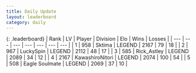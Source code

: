 ```yaml
---
title: Daily Update
layout: leaderboard
category: daily
---
```


{: .leaderboard}
| Rank | LV | Player | Division | Elo | Wins | Losses |
| --- | --- | --- | --- | --- | --- | --- |
| <span data-change="0">1</span> | 958 | <span title="ID: 353063">Sktima</span> | LEGEND | <span data-change="80">2167</span> | <span data-change="22">79</span> | <span data-change="2">18</span> |
| <span data-change="5">2</span> | 967 | <span title="ID: 498412">LuckySpin</span> | LEGEND | <span data-change="72">2112</span> | <span data-change="11">48</span> | <span data-change="0">17</span> |
| <span data-change="3">3</span> | 585 | <span title="ID: 466583">Rick_Astley</span> | LEGEND | <span data-change="30">2089</span> | <span data-change="4">34</span> | <span data-change="0">12</span> |
| <span data-change="5">4</span> | 2167 | <span title="ID: 164871">KawashiroNitori</span> | LEGEND | <span data-change="56">2074</span> | <span data-change="17">100</span> | <span data-change="6">54</span> |
| <span data-change="-1">5</span> | 508 | <span title="ID: 512212">Eagle Soulmate</span> | LEGEND | <span data-change="0">2069</span> | <span data-change="0">37</span> | <span data-change="0">10</span> |